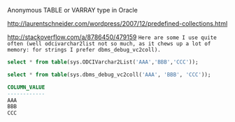 Anonymous TABLE or VARRAY type in Oracle

http://laurentschneider.com/wordpress/2007/12/predefined-collections.html

http://stackoverflow.com/a/8786450/479159
`Here are some I use quite often (well odcivarchar2list not so much, as it chews up a lot of memory: for strings I prefer dbms_debug_vc2coll).`

```sql
select * from table(sys.ODCIVarchar2List('AAA','BBB','CCC'));

select * from table(sys.dbms_debug_vc2coll('AAA', 'BBB', 'CCC'));

COLUMN_VALUE
------------
AAA
BBB
CCC
```
